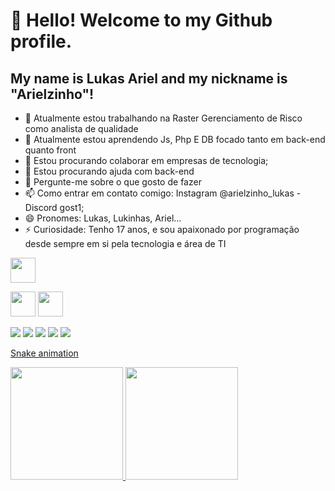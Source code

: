 # 👋 Hello! Welcome to my Github profile.
## My name is Lukas Ariel and my nickname is "Arielzinho"!

- 🔭 Atualmente estou trabalhando na Raster Gerenciamento de Risco como analista de qualidade
- 🌱 Atualmente estou aprendendo Js, Php E DB focado tanto em back-end quanto front
- 👯 Estou procurando colaborar em empresas de tecnologia;
- 🤔 Estou procurando ajuda com back-end
- 💬 Pergunte-me sobre o que gosto de fazer
- 📫 Como entrar em contato comigo: Instagram @arielzinho_lukas -  Discord gost1;
- 😄 Pronomes: Lukas, Lukinhas, Ariel...
- ⚡ Curiosidade: Tenho 17 anos, e sou apaixonado por programação desde sempre em si pela tecnologia e área de TI


<img src="https://cdn.jsdelivr.net/gh/devicons/devicon/icons/git/git-original.svg" width="40" height="40"/>

<img src="https://cdn.jsdelivr.net/gh/devicons/devicon/icons/java/java-original.svg" width="40" height="40"/> <img src="https://cdn.jsdelivr.net/gh/devicons/devicon/icons/linux/linux-original.svg" width="40" height="40"/>

<div>
<a href="https://www.youtube.com/seu-canal-youtube-aqui" target="_blank"><img src="https://img.shields.io/badge/YouTube-FF0000?style=for-the-badge&logo=youtube&logoColor=white" target="_blank"></a>
<a href="https://instagram.com/Arielzinho_lukas" target="_blank"><img src="https://img.shields.io/badge/-Instagram-%23E4405F?style=for-the-badge&logo=instagram&logoColor=white" target="_blank"></a>
<a href="https://www.twitch.tv/seu-usuário-aqui" target="_blank"><img src="https://img.shields.io/badge/Twitch-9146FF?style=for-the-badge&logo=twitch&logoColor=white" target="_blank"></a>
<a href = "mailto:contato@"><img src="https://img.shields.io/badge/Gmail-D14836?style=for-the-badge&logo=gmail&logoColor=white" target="_blank"></a>
<a href="https://www.linkedin.com/in/seu-usuário-linkedln-aqui" target="_blank"><img src="https://img.shields.io/badge/-LinkedIn-%230077B5?style=for-the-badge&logo=linkedin&logoColor=white" target="_blank"></a>   
</div>




[Snake animation](https://github.com/lukasariel112/lukasariel112/blob/output/github-contribution-grid-snake.svg)


<div>
<a href="https://github.com/lukasariel112">
<img loading="lazy" height="180em" src="https://github-readme-stats.vercel.app/api/top-langs/?username=lukasariel112&layout=compact&langs_count=7&theme=dracula"/>
<img loading="lazy" height="180em" src="https://github-readme-stats.vercel.app/api?lukasariel112-aqui&show_icons=true&theme=dracula&include_all_commits=true&count_private=true"/>
</div>
